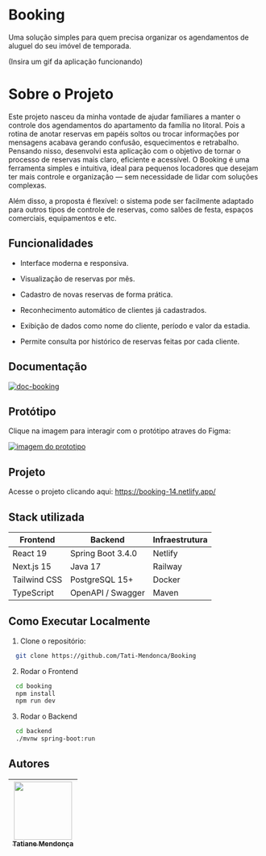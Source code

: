 
# Booking 

Uma solução simples para quem precisa organizar os agendamentos de aluguel do seu imóvel de temporada.

(Insira um gif da aplicação funcionando) 
# Sobre o Projeto

Este projeto nasceu da minha vontade de ajudar familiares a manter o controle dos agendamentos do apartamento da família no litoral. Pois a rotina de anotar reservas em papéis soltos ou trocar informações por mensagens acabava gerando confusão, esquecimentos e retrabalho. Pensando nisso, desenvolvi esta aplicação com o objetivo de tornar o processo de reservas mais claro, eficiente e acessível. O Booking é uma ferramenta simples e intuitiva, ideal para pequenos locadores que desejam ter mais controle e organização — sem necessidade de lidar com soluções complexas.

Além disso, a proposta é flexível: o sistema pode ser facilmente adaptado para outros tipos de controle de reservas, como salões de festa, espaços comerciais, equipamentos e etc.


## Funcionalidades

- Interface moderna e responsiva.

- Visualização de reservas por mês.

- Cadastro de novas reservas de forma prática.
  
- Reconhecimento automático de clientes já cadastrados.

- Exibição de dados como nome do cliente, período e valor da estadia.
  
- Permite consulta por histórico de reservas feitas por cada cliente.

  
## Documentação

<a href="https://ibb.co/5WSd6YfH"><img src="https://i.ibb.co/ynZDXhbj/doc-booking.png" alt="doc-booking" border="0"></a>

## Protótipo

Clique na imagem para interagir com o protótipo atraves do Figma:

<a href="https://www.figma.com/proto/iOhntvntL9UP6B0PPkYPYx/Gerenciamento-de-Aluguel?node-id=5113-692&t=lgqVfrqjWlEc9nEm-1"><img src="https://i.ibb.co/2YmPQ3JB/proto.png" alt="imagem do prototipo" border="0"></a>

## Projeto

Acesse o projeto clicando aqui: https://booking-14.netlify.app/


## Stack utilizada

| Frontend     | Backend           | Infraestrutura     |
| ------------ | ----------------- | ------------------ |
| React 19     | Spring Boot 3.4.0 | Netlify  |
| Next.js 15   | Java 17           | Railway   |
| Tailwind CSS | PostgreSQL 15+    | Docker     |
| TypeScript   | OpenAPI / Swagger | Maven              |


## Como Executar Localmente


1. Clone o repositório:

```bash
  git clone https://github.com/Tati-Mendonca/Booking
```

2. Rodar o Frontend
```bash
  cd booking
  npm install
  npm run dev
```

3. Rodar o Backend
```bash
  cd backend
  ./mvnw spring-boot:run
```

    
## Autores

| [<img src="https://avatars.githubusercontent.com/u/97405991?v=4" width=115><br><sub>Tatiane Mendonça</sub>](https://github.com/Tati-Mendonca)
| :---: |
